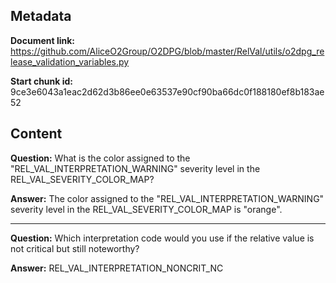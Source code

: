 ## Metadata

**Document link:** https://github.com/AliceO2Group/O2DPG/blob/master/RelVal/utils/o2dpg_release_validation_variables.py

**Start chunk id:** 9ce3e6043a1eac2d62d3b86ee0e63537e90cf90ba66dc0f188180ef8b183ae52

## Content

**Question:** What is the color assigned to the "REL_VAL_INTERPRETATION_WARNING" severity level in the REL_VAL_SEVERITY_COLOR_MAP?

**Answer:** The color assigned to the "REL_VAL_INTERPRETATION_WARNING" severity level in the REL_VAL_SEVERITY_COLOR_MAP is "orange".

---

**Question:** Which interpretation code would you use if the relative value is not critical but still noteworthy?

**Answer:** REL_VAL_INTERPRETATION_NONCRIT_NC